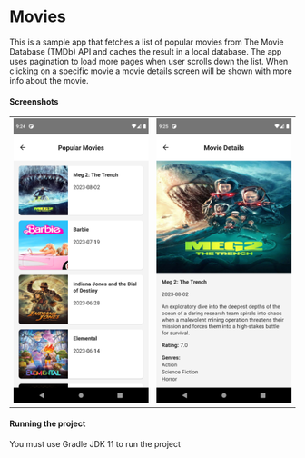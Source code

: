 # Movies
This is a sample app that fetches a list of popular movies from The Movie Database (TMDb) API and 
caches the result in a local database. The app uses pagination to load more pages when user scrolls
down the list. When clicking on a specific movie a movie details screen will be shown with more info
about the movie.

#### Screenshots
|                                                               |                                                                  |                                                                         
|---------------------------------------------------------------|------------------------------------------------------------------|
| <img width="250" src="screenshots/popular_movies_list.png" /> | <img width="250" src="screenshots/movie_details.png" />          |

#### Running the project
You must use Gradle JDK 11 to run the project

